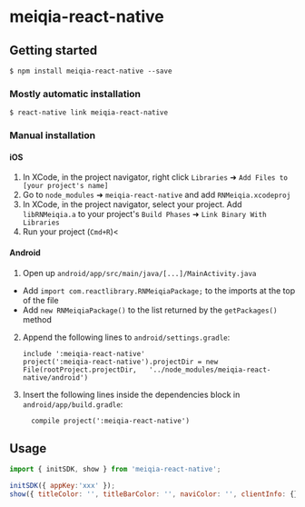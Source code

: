 
# meiqia-react-native

## Getting started

`$ npm install meiqia-react-native --save`

### Mostly automatic installation

`$ react-native link meiqia-react-native`

### Manual installation

#### iOS

1. In XCode, in the project navigator, right click `Libraries` ➜ `Add Files to [your project's name]`
2. Go to `node_modules` ➜ `meiqia-react-native` and add `RNMeiqia.xcodeproj`
3. In XCode, in the project navigator, select your project. Add `libRNMeiqia.a` to your project's `Build Phases` ➜ `Link Binary With Libraries`
4. Run your project (`Cmd+R`)<

#### Android

1. Open up `android/app/src/main/java/[...]/MainActivity.java`
  - Add `import com.reactlibrary.RNMeiqiaPackage;` to the imports at the top of the file
  - Add `new RNMeiqiaPackage()` to the list returned by the `getPackages()` method
2. Append the following lines to `android/settings.gradle`:
  	```
  	include ':meiqia-react-native'
  	project(':meiqia-react-native').projectDir = new File(rootProject.projectDir, 	'../node_modules/meiqia-react-native/android')
  	```
3. Insert the following lines inside the dependencies block in `android/app/build.gradle`:
  	```
      compile project(':meiqia-react-native')
  	```

## Usage
```javascript
import { initSDK, show } from 'meiqia-react-native';

initSDK({ appKey:'xxx' });
show({ titleColor: '', titleBarColor: '', naviColor: '', clientInfo: {} });
```
